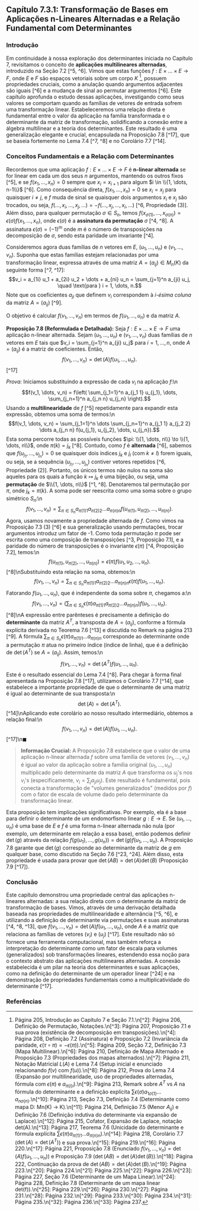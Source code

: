 ## Capítulo 7.3.1: Transformação de Bases em Aplicações n-Lineares Alternadas e a Relação Fundamental com Determinantes

### Introdução

Em continuidade à nossa exploração dos determinantes iniciada no Capítulo 7, revisitamos o conceito de **aplicações multilineares alternadas**, introduzido na Seção 7.2 [^5, ^6]. Vimos que estas funções $f: E \times \dots \times E \to F$, onde $E$ e $F$ são espaços vetoriais sobre um corpo $K$ [^1], possuem propriedades cruciais, como a anulação quando argumentos adjacentes são iguais [^6] e a mudança de sinal ao permutar argumentos [^6]. Este capítulo aprofunda o estudo dessas aplicações, investigando como seus valores se comportam quando as famílias de vetores de entrada sofrem uma transformação linear. Estabeleceremos uma relação direta e fundamental entre o valor da aplicação na família transformada e o determinante da matriz de transformação, solidificando a conexão entre a álgebra multilinear e a teoria dos determinantes. Este resultado é uma generalização elegante e crucial, encapsulada na Proposição 7.8 [^17], que se baseia fortemente no Lema 7.4 [^7, ^8] e no Corolário 7.7 [^14].

### Conceitos Fundamentais e a Relação com Determinantes

Recordemos que uma aplicação $f: E \times \dots \times E \to F$ é **n-linear alternada** se for linear em cada um dos seus $n$ argumentos, mantendo os outros fixos [^5], e se $f(x_1, \dots, x_n) = 0$ sempre que $x_i = x_{i+1}$ para algum $i \in \\{1, \dots, n-1\\}$ [^6]. Como consequência direta, $f(x_1, \dots, x_n) = 0$ se $x_i = x_j$ para quaisquer $i \neq j$, e $f$ muda de sinal se quaisquer dois argumentos $x_i$ e $x_j$ são trocados, ou seja, $f(\dots, x_i, \dots, x_j, \dots) = -f(\dots, x_j, \dots, x_i, \dots)$ [^6, Propriedade (3)]. Além disso, para qualquer permutação $\sigma \in S_n$, temos $f(x_{\sigma(1)}, \dots, x_{\sigma(n)}) = \epsilon(\sigma) f(x_1, \dots, x_n)$, onde $\epsilon(\sigma)$ é a **assinatura da permutação** $\sigma$ [^4, ^8]. A assinatura $\epsilon(\sigma) = (-1)^m$ onde $m$ é o número de transposições na decomposição de $\sigma$, sendo esta paridade um invariante [^4].

Consideremos agora duas famílias de $n$ vetores em $E$, $(u_1, \dots, u_n)$ e $(v_1, \dots, v_n)$. Suponha que estas famílias estejam relacionadas por uma transformação linear, expressa através de uma matriz $A = (a_{ij}) \in M_n(K)$ da seguinte forma [^7, ^17]:
$$v_i = a_{1i} u_1 + a_{2i} u_2 + \dots + a_{ni} u_n = \sum_{j=1}^n a_{ji} u_j, \quad \text{para } i = 1, \dots, n.$$
Note que os coeficientes $a_{ji}$ que definem $v_i$ correspondem à *i-ésima coluna* da matriz $A = (a_{ij})$ [^9].

O objetivo é calcular $f(v_1, \dots, v_n)$ em termos de $f(u_1, \dots, u_n)$ e da matriz $A$.

**Proposição 7.8 (Reformulada e Detalhada):** Seja $f: E \times \dots \times E \to F$ uma aplicação n-linear alternada. Sejam $(u_1, \dots, u_n)$ e $(v_1, \dots, v_n)$ duas famílias de $n$ vetores em $E$ tais que $v_i = \sum_{j=1}^n a_{ji} u_j$ para $i=1, \dots, n$, onde $A = (a_{ij})$ é a matriz de coeficientes. Então,
$$f(v_1, \dots, v_n) = \det(A) f(u_1, \dots, u_n).$$
[^17]

*Prova:* Iniciamos substituindo a expressão de cada $v_i$ na aplicação $f$:\n$$f(v_1, \dots, v_n) = f\left( \sum_{j_1=1}^n a_{j_1 1} u_{j_1}, \dots, \sum_{j_n=1}^n a_{j_n n} u_{j_n} \right).$$
Usando a **multilinearidade** de $f$ [^5] repetidamente para expandir esta expressão, obtemos uma soma de termos:\n$$f(v_1, \dots, v_n) = \sum_{j_1=1}^n \dots \sum_{j_n=1}^n a_{j_1 1} a_{j_2 2} \dots a_{j_n n} f(u_{j_1}, u_{j_2}, \dots, u_{j_n}).$$
Esta soma percorre todas as possíveis funções $\pi: \\{1, \dots, n\\} \to \\{1, \dots, n\\}$, onde $\pi(k) = j_k$ [^8]. Contudo, como $f$ é **alternada** [^6], sabemos que $f(u_{j_1}, \dots, u_{j_n}) = 0$ se quaisquer dois índices $j_k$ e $j_l$ (com $k \neq l$) forem iguais, ou seja, se a sequência $(u_{j_1}, \dots, u_{j_n})$ contiver vetores repetidos [^6, Propriedade (2)]. Portanto, os únicos termos não nulos na soma são aqueles para os quais a função $k \mapsto j_k$ é uma bijeção, ou seja, uma **permutação** de $\\{1, \dots, n\\}$ [^1, ^8]. Denotaremos tal permutação por $\pi$, onde $j_k = \pi(k)$. A soma pode ser reescrita como uma soma sobre o grupo simétrico $S_n$:\n$$f(v_1, \dots, v_n) = \sum_{\pi \in S_n} a_{\pi(1) 1} a_{\pi(2) 2} \dots a_{\pi(n) n} f(u_{\pi(1)}, u_{\pi(2)}, \dots, u_{\pi(n)}).$$
Agora, usamos novamente a propriedade alternada de $f$. Como vimos na Proposição 7.3 (3) [^6] e sua generalização usando permutações, trocar argumentos introduz um fator de -1. Como toda permutação $\pi$ pode ser escrita como uma composição de transposições [^3, Proposição 7.1], e a paridade do número de transposições é o invariante $\epsilon(\pi)$ [^4, Proposição 7.2], temos:\n$$f(u_{\pi(1)}, u_{\pi(2)}, \dots, u_{\pi(n)}) = \epsilon(\pi) f(u_1, u_2, \dots, u_n).$$
[^8]\nSubstituindo esta relação na soma, obtemos:\n$$f(v_1, \dots, v_n) = \sum_{\pi \in S_n} a_{\pi(1) 1} a_{\pi(2) 2} \dots a_{\pi(n) n} \epsilon(\pi) f(u_1, \dots, u_n).$$
Fatorando $f(u_1, \dots, u_n)$, que é independente da soma sobre $\pi$, chegamos a:\n$$f(v_1, \dots, v_n) = \left( \sum_{\pi \in S_n} \epsilon(\pi) a_{\pi(1) 1} a_{\pi(2) 2} \dots a_{\pi(n) n} \right) f(u_1, \dots, u_n).$$
[^8]\nA expressão entre parênteses é precisamente a definição do **determinante** da matriz $A^T$, a transposta de $A=(a_{ij})$, conforme a fórmula explícita derivada no Teorema 7.6 [^13] e discutida no Remark na página 213 [^9]. A fórmula $\sum_{\pi \in S_n} \epsilon(\pi) a_{\pi(1) 1} \dots a_{\pi(n) n}$ corresponde ao determinante onde a permutação $\pi$ atua no primeiro índice (índice de linha), que é a definição de $\det(A^T)$ se $A=(a_{ij})$. Assim, temos:\n$$f(v_1, \dots, v_n) = \det(A^T) f(u_1, \dots, u_n).$$
Este é o resultado essencial do Lema 7.4 [^8]. Para chegar à forma final apresentada na Proposição 7.8 [^17], utilizamos o Corolário 7.7 [^14], que estabelece a importante propriedade de que o determinante de uma matriz é igual ao determinante de sua transposta:\n$$\det(A) = \det(A^T).$$
[^14]\nAplicando este corolário ao nosso resultado intermediário, obtemos a relação final:\n$$f(v_1, \dots, v_n) = \det(A) f(u_1, \dots, u_n).$$
[^17]\n$\blacksquare$

> **Informação Crucial:** A Proposição 7.8 estabelece que o valor de uma aplicação n-linear alternada $f$ sobre uma família de vetores $(v_1, \dots, v_n)$ é igual ao valor da aplicação sobre a família original $(u_1, \dots, u_n)$ multiplicado pelo determinante da matriz $A$ que transforma os $u_j$\'s nos $v_i$\'s (especificamente, $v_i = \sum_j a_{ji} u_j$). Este resultado é fundamental, pois conecta a transformação de "volumes generalizados" (medidos por $f$) com o fator de escala de volume dado pelo determinante da transformação linear.

Esta proposição tem implicações significativas. Por exemplo, ela é a base para definir o determinante de um endomorfismo linear $g: E \to E$. Se $(u_1, \dots, u_n)$ é uma base de $E$ e $f$ é uma forma n-linear alternada não nula (por exemplo, um determinante em relação a essa base), então podemos definir $\det(g)$ através da relação $f(g(u_1), \dots, g(u_n)) = \det(g) f(u_1, \dots, u_n)$. A Proposição 7.8 garante que $\det(g)$ corresponde ao determinante da matriz de $g$ em qualquer base, como discutido na Seção 7.6 [^23, ^24]. Além disso, esta propriedade é usada para provar que $\det(AB) = \det(A)\det(B)$ (Proposição 7.9 [^17]).

### Conclusão

Este capítulo demonstrou uma propriedade central das aplicações n-lineares alternadas: a sua relação direta com o determinante da matriz de transformação de bases. Vimos, através de uma derivação detalhada baseada nas propriedades de multilinearidade e alternância [^5, ^6], e utilizando a definição de determinante via permutações e suas assinaturas [^4, ^8, ^13], que $f(v_1, \dots, v_n) = \det(A) f(u_1, \dots, u_n)$, onde $A$ é a matriz que relaciona as famílias de vetores $(v_i)$ e $(u_j)$ [^17]. Este resultado não só fornece uma ferramenta computacional, mas também reforça a interpretação do determinante como um fator de escala para volumes (generalizados) sob transformações lineares, estendendo essa noção para o contexto abstrato das aplicações multilineares alternadas. A conexão estabelecida é um pilar na teoria dos determinantes e suas aplicações, como na definição do determinante de um operador linear [^24] e na demonstração de propriedades fundamentais como a multiplicatividade do determinante [^17].

### Referências

[^1]: Página 205, Introdução ao Capítulo 7 e Seção 7.1.\n[^2]: Página 206, Definição de Permutação, Notações.\n[^3]: Página 207, Proposição 7.1 e sua prova (existência de decomposição em transposições).\n[^4]: Página 208, Definição 7.2 (Assinatura) e Proposição 7.2 (Invariância da paridade, $\epsilon(\tau \circ \pi) = -\epsilon(\pi)$).\n[^5]: Página 209, Seção 7.2, Definição 7.3 (Mapa Multilinear).\n[^6]: Página 210, Definição de Mapa Alternado e Proposição 7.3 (Propriedades dos mapas alternados).\n[^7]: Página 211, Notação Matricial $L(A)$ e Lema 7.4 (Setup inicial e enunciado relacionando $f(v)$ com $f(u)$).\n[^8]: Página 212, Prova do Lema 7.4 (Expansão por multilinearidade, uso de propriedades alternadas, fórmula com $\epsilon(\pi)$ e $a_{\pi(i)i}$).\n[^9]: Página 213, Remark sobre $A^T$ vs $A$ na fórmula do determinante e a definição explícita $\sum \epsilon(\sigma) a_{1\sigma(1)} \dots a_{n\sigma(n)}$.\n[^10]: Página 213, Seção 7.3, Definição 7.4 (Determinante como mapa D: Mn(K) -> K).\n[^11]: Página 214, Definição 7.5 (Menor $A_{ij}$) e Definição 7.6 (Definição indutiva do determinante via expansão de Laplace).\n[^12]: Página 215, Cofator, Expansão de Laplace, notação det(A).\n[^13]: Página 217, Teorema 7.6 (Unicidade do determinante e fórmula explícita $\sum \epsilon(\pi) a_{\pi(1)1} \dots a_{\pi(n)n}$).\n[^14]: Página 218, Corolário 7.7 ($\det(A) = \det(A^T)$) e sua prova.\n[^15]: Página 219.\n[^16]: Página 220.\n[^17]: Página 221, Proposição 7.8 (Enunciado $f(v_1, \dots, v_n) = \det(A) f(u_1, \dots, u_n)$) e Proposição 7.9 ($\det(AB) = \det(A)\det(B)$).\n[^18]: Página 222, Continuação da prova de $\det(AB) = \det(A)\det(B)$.\n[^19]: Página 223.\n[^20]: Página 224.\n[^21]: Página 225.\n[^22]: Página 226.\n[^23]: Página 227, Seção 7.6 (Determinante de um Mapa Linear).\n[^24]: Página 228, Definição 7.8 (Determinante de um mapa linear det(f)).\n[^25]: Página 229.\n[^26]: Página 230.\n[^27]: Página 231.\n[^28]: Página 232.\n[^29]: Página 233.\n[^30]: Página 234.\n[^31]: Página 235.\n[^32]: Página 236.\n[^33]: Página 237.

<!-- END -->